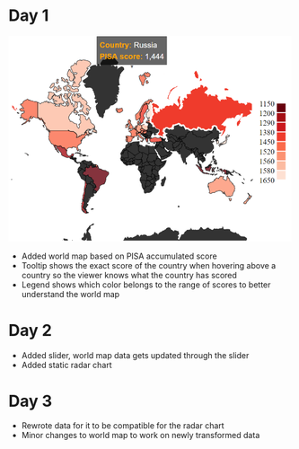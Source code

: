 # Day 1
![](doc/day1.png)

- Added world map based on PISA accumulated score
- Tooltip shows the exact score of the country when hovering above a country
so the viewer knows what the country has scored
- Legend shows which color belongs to the range of scores to better understand the world map

# Day 2
- Added slider, world map data gets updated through the slider
- Added static radar chart

# Day 3
- Rewrote data for it to be compatible for the radar chart
- Minor changes to world map to work on newly transformed data
